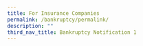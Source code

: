 ```yaml
---
title: For Insurance Companies
permalink: /bankruptcy/permalink/
description: ""
third_nav_title: Bankruptcy Notification 1
---
```


